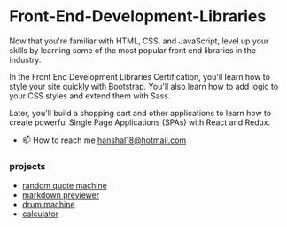 # Front-End-Development-Libraries

Now that you're familiar with HTML, CSS, and JavaScript, level up your skills by learning some of the most popular front end libraries in the industry.

In the Front End Development Libraries Certification, you'll learn how to style your site quickly with Bootstrap. You'll also learn how to add logic to your CSS styles and extend them with Sass.

Later, you'll build a shopping cart and other applications to learn how to create powerful Single Page Applications (SPAs) with React and Redux.

- 📫 How to reach me hanshal18@hotmail.com

### projects
- [random quote machine](https://hanshal18-random-quote-machine.netlify.app/)
- [markdown previewer](https://hanshal18-markdown-previewer.netlify.app/)
- [drum machine](https://hanshal18-drum-machine.netlify.app)
- [calculator](https://hanshal18-calculator.netlify.app)
